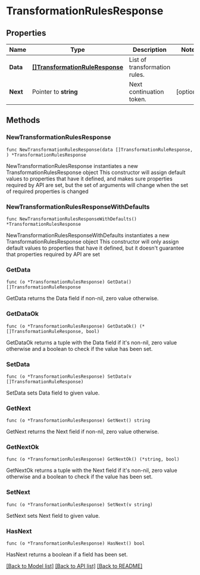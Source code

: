 # TransformationRulesResponse

## Properties

Name | Type | Description | Notes
------------ | ------------- | ------------- | -------------
**Data** | [**[]TransformationRuleResponse**](TransformationRuleResponse.md) | List of transformation rules. | 
**Next** | Pointer to **string** | Next continuation token. | [optional] 

## Methods

### NewTransformationRulesResponse

`func NewTransformationRulesResponse(data []TransformationRuleResponse, ) *TransformationRulesResponse`

NewTransformationRulesResponse instantiates a new TransformationRulesResponse object
This constructor will assign default values to properties that have it defined,
and makes sure properties required by API are set, but the set of arguments
will change when the set of required properties is changed

### NewTransformationRulesResponseWithDefaults

`func NewTransformationRulesResponseWithDefaults() *TransformationRulesResponse`

NewTransformationRulesResponseWithDefaults instantiates a new TransformationRulesResponse object
This constructor will only assign default values to properties that have it defined,
but it doesn't guarantee that properties required by API are set

### GetData

`func (o *TransformationRulesResponse) GetData() []TransformationRuleResponse`

GetData returns the Data field if non-nil, zero value otherwise.

### GetDataOk

`func (o *TransformationRulesResponse) GetDataOk() (*[]TransformationRuleResponse, bool)`

GetDataOk returns a tuple with the Data field if it's non-nil, zero value otherwise
and a boolean to check if the value has been set.

### SetData

`func (o *TransformationRulesResponse) SetData(v []TransformationRuleResponse)`

SetData sets Data field to given value.


### GetNext

`func (o *TransformationRulesResponse) GetNext() string`

GetNext returns the Next field if non-nil, zero value otherwise.

### GetNextOk

`func (o *TransformationRulesResponse) GetNextOk() (*string, bool)`

GetNextOk returns a tuple with the Next field if it's non-nil, zero value otherwise
and a boolean to check if the value has been set.

### SetNext

`func (o *TransformationRulesResponse) SetNext(v string)`

SetNext sets Next field to given value.

### HasNext

`func (o *TransformationRulesResponse) HasNext() bool`

HasNext returns a boolean if a field has been set.


[[Back to Model list]](../README.md#documentation-for-models) [[Back to API list]](../README.md#documentation-for-api-endpoints) [[Back to README]](../README.md)


